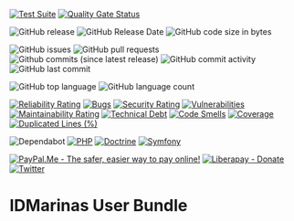 [![Test Suite](https://github.com/idmarinas/user-bundle/actions/workflows/php.yml/badge.svg)](https://github.com/idmarinas/user-bundle/actions/workflows/php.yml)
[![Quality Gate Status](https://sonarcloud.io/api/project_badges/measure?project=idmarinas_user-bundle&metric=alert_status)](https://sonarcloud.io/summary/new_code?id=idmarinas_user-bundle)

![GitHub release](https://img.shields.io/github/release/idmarinas/user-bundle.svg)
![GitHub Release Date](https://img.shields.io/github/release-date/idmarinas/user-bundle.svg)
![GitHub code size in bytes](https://img.shields.io/github/languages/code-size/idmarinas/user-bundle.svg)

![GitHub issues](https://img.shields.io/github/issues/idmarinas/user-bundle.svg)
![GitHub pull requests](https://img.shields.io/github/issues-pr/idmarinas/user-bundle.svg)
![Github commits (since latest release)](https://img.shields.io/github/commits-since/idmarinas/user-bundle/latest.svg)
![GitHub commit activity](https://img.shields.io/github/commit-activity/w/idmarinas/user-bundle.svg)
![GitHub last commit](https://img.shields.io/github/last-commit/idmarinas/user-bundle.svg)

![GitHub top language](https://img.shields.io/github/languages/top/idmarinas/user-bundle.svg)
![GitHub language count](https://img.shields.io/github/languages/count/idmarinas/user-bundle.svg)

[![Reliability Rating](https://sonarcloud.io/api/project_badges/measure?project=idmarinas_user-bundle&metric=reliability_rating)](https://sonarcloud.io/dashboard?id=idmarinas_user-bundle)
[![Bugs](https://sonarcloud.io/api/project_badges/measure?project=idmarinas_user-bundle&metric=bugs)](https://sonarcloud.io/dashboard?id=idmarinas_user-bundle)
[![Security Rating](https://sonarcloud.io/api/project_badges/measure?project=idmarinas_user-bundle&metric=security_rating)](https://sonarcloud.io/dashboard?id=idmarinas_user-bundle)
[![Vulnerabilities](https://sonarcloud.io/api/project_badges/measure?project=idmarinas_user-bundle&metric=vulnerabilities)](https://sonarcloud.io/dashboard?id=idmarinas_user-bundle)
[![Maintainability Rating](https://sonarcloud.io/api/project_badges/measure?project=idmarinas_user-bundle&metric=sqale_rating)](https://sonarcloud.io/dashboard?id=idmarinas_user-bundle)
[![Technical Debt](https://sonarcloud.io/api/project_badges/measure?project=idmarinas_user-bundle&metric=sqale_index)](https://sonarcloud.io/dashboard?id=idmarinas_user-bundle)
[![Code Smells](https://sonarcloud.io/api/project_badges/measure?project=idmarinas_user-bundle&metric=code_smells)](https://sonarcloud.io/dashboard?id=idmarinas_user-bundle)
[![Coverage](https://sonarcloud.io/api/project_badges/measure?project=idmarinas_user-bundle&metric=coverage)](https://sonarcloud.io/dashboard?id=idmarinas_user-bundle)
[![Duplicated Lines (%)](https://sonarcloud.io/api/project_badges/measure?project=idmarinas_user-bundle&metric=duplicated_lines_density)](https://sonarcloud.io/dashboard?id=idmarinas_user-bundle)

![Dependabot](https://img.shields.io/badge/dependabot-025E8C?style=flat&logo=dependabot&logoColor=white)
[![PHP](https://img.shields.io/badge/php-%23777BB4.svg?style=flat&logo=php&logoColor=white)](https://www.php.net)
[![Doctrine](https://img.shields.io/badge/doctrine-fa6a3c?style=flat&logo=doctrine&logoColor=white)](https://www.doctrine-project.org)
[![Symfony](https://img.shields.io/badge/symfony-black.svg?style=flat&logo=symfony&logoColor=white)](https://www.symfony.com)

[![PayPal.Me - The safer, easier way to pay online!](https://img.shields.io/badge/donate-help_my_project-ffaa29.svg?logo=paypal&cacheSeconds=86400)](https://www.paypal.me/idmarinas)
[![Liberapay - Donate](https://img.shields.io/liberapay/receives/IDMarinas.svg?logo=liberapay&cacheSeconds=86400)](https://liberapay.com/IDMarinas/donate)
[![Twitter](https://img.shields.io/twitter/url/http/shields.io.svg?style=social&cacheSeconds=86400)](https://x.com/idmarinas)

# IDMarinas User Bundle